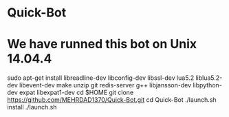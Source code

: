 # Quick-Bot

# We have runned this bot on Unix 14.04.4
sudo apt-get install libreadline-dev libconfig-dev libssl-dev lua5.2 liblua5.2-dev libevent-dev make unzip git redis-server g++ libjansson-dev libpython-dev expat libexpat1-dev
cd $HOME
git clone https://github.com/MEHRDAD1370/Quick-Bot.git
cd Quick-Bot
./launch.sh install
./launch.sh
